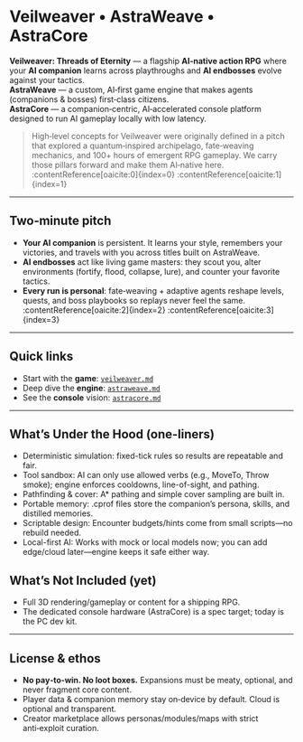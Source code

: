# Veilweaver • AstraWeave • AstraCore

**Veilweaver: Threads of Eternity** — a flagship **AI‑native action RPG** where your **AI companion** learns across playthroughs and **AI endbosses** evolve against your tactics.  
**AstraWeave** — a custom, AI‑first game engine that makes agents (companions & bosses) first‑class citizens.  
**AstraCore** — a companion‑centric, AI‑accelerated console platform designed to run AI gameplay locally with low latency.

> High‑level concepts for Veilweaver were originally defined in a pitch that explored a quantum‑inspired archipelago, fate‑weaving mechanics, and 100+ hours of emergent RPG gameplay. We carry those pillars forward and make them AI‑native here. :contentReference[oaicite:0]{index=0} :contentReference[oaicite:1]{index=1}


---

## Two‑minute pitch

- **Your AI companion** is persistent. It learns your style, remembers your victories, and travels with you across titles built on AstraWeave.
- **AI endbosses** act like living game masters: they scout you, alter environments (fortify, flood, collapse, lure), and counter your favorite tactics.
- **Every run is personal**: fate‑weaving + adaptive agents reshape levels, quests, and boss playbooks so replays never feel the same. :contentReference[oaicite:2]{index=2} :contentReference[oaicite:3]{index=3}

---

## Quick links

- Start with the **game**: [`veilweaver.md`](Game/Veilweaver.md)  
- Deep dive the **engine**: [`astraweave.md`](AI_engine/astraweave.md)  
- See the **console** vision: [`astracore.md`](Console/astracore.md)

---

## What’s Under the Hood (one-liners)

- Deterministic simulation: fixed-tick rules so results are repeatable and fair.
- Tool sandbox: AI can only use allowed verbs (e.g., MoveTo, Throw smoke); engine enforces cooldowns, line-of-sight, and pathing.
- Pathfinding & cover: A* pathing and simple cover sampling are built in.
- Portable memory: .cprof files store the companion’s persona, skills, and distilled memories.
- Scriptable design: Encounter budgets/hints come from small scripts—no rebuild needed.
- Local-first AI: Works with mock or local models now; you can add edge/cloud later—engine keeps it safe either way.

## What’s Not Included (yet)

- Full 3D rendering/gameplay or content for a shipping RPG.
- The dedicated console hardware (AstraCore) is a spec target; today is the PC dev kit.

---

## License & ethos

- **No pay‑to‑win. No loot boxes.** Expansions must be meaty, optional, and never fragment core content.  
- Player data & companion memory stay on‑device by default. Cloud is optional and transparent.  
- Creator marketplace allows personas/modules/maps with strict anti‑exploit curation.

